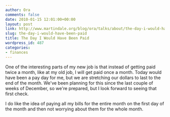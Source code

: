 ```yaml
---
author: Ora
comments: false
date: 2010-01-15 12:01:00+00:00
layout: post
link: http://www.martindale.org/blog/ora/talks/about/the-day-i-would-have-been-paid
slug: the-day-i-would-have-been-paid
title: The Day I Would Have Been Paid
wordpress_id: 487
categories:
- finances
---
```


One of the interesting parts of my new job is that instead of getting paid twice a month, like at my old job, I will get paid once a month. Today would have been a pay day for me, but we are stretching our dollars to last to the end of the month. We've been planning for this since the last couple of weeks of December, so we're prepared, but I look forward to seeing that first check.  
  
I do like the idea of paying all my bills for the entire month on the first day of the month and then not worrying about them for the whole month.

